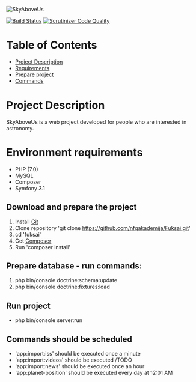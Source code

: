 ![SkyAboveUs](https://s16.postimg.org/fna1mt7px/Logomakr_8k_Hl_Xj.png)

[![Build Status](https://travis-ci.org/nfqakademija/Fuksai.svg?branch=master)](https://travis-ci.org/nfqakademija/Fuksai)
[![Scrutinizer Code Quality](https://scrutinizer-ci.com/g/nfqakademija/Fuksai/badges/quality-score.png?b=master)](https://scrutinizer-ci.com/g/nfqakademija/Fuksai/?branch=master)

# Table of Contents

* [Project Description](#project-description)
* [Requirements](#requirements)
* [Prepare project](#download)
* [Commands](#commands)

# <a name="project-description"></a>Project Description

SkyAboveUs is a web project developed for people who are interested in astronomy.

# <a name="requirements"></a>Environment requirements

* PHP (7.0)
* MySQL
* Composer
* Symfony 3.1

## <a name="download"></a>Download and prepare the project

1. Install [Git](https://git-scm.com/downloads)
1. Clone repository 'git clone https://github.com/nfqakademija/Fuksai.git'
1. cd 'fuksai'
1. Get [Composer](https://getcomposer.org/download/)
1. Run 'composer install'

## Prepare database - run commands:

1. php bin/console doctrine:schema:update
1. php bin/console doctrine:fixtures:load

## Run project

* php bin/console server:run

## <a name="commands"></a>Commands should be scheduled

* 'app:import:iss' should be executed once a minute
* 'app:import:videos' should be executed /TODO
* 'app:import:news' should be executed once an hour
* 'app:planet-position' should be executed every day at 12:01 AM
